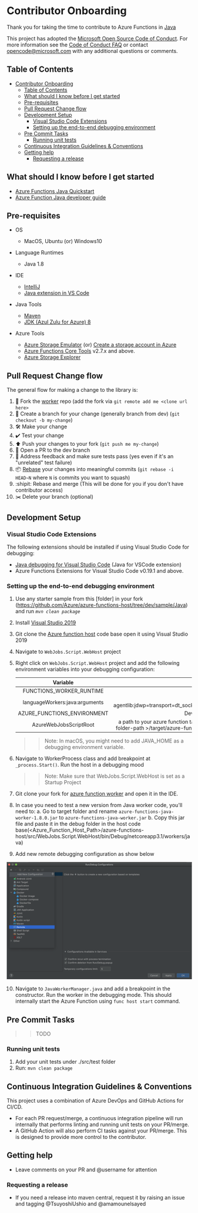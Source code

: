 # Contributor Onboarding
Thank you for taking the time to contribute to Azure Functions in [Java](https://go.java/)

This project has adopted the [Microsoft Open Source Code of Conduct](https://opensource.microsoft.com/codeofconduct/). For more information see the [Code of Conduct FAQ](https://opensource.microsoft.com/codeofconduct/faq/) or contact [opencode@microsoft.com](mailto:opencode@microsoft.com) with any additional questions or comments.

## Table of Contents

- [Contributor Onboarding](#contributor-onboarding)
  - [Table of Contents](#table-of-contents)
  - [What should I know before I get started](#what-should-i-know-before-i-get-started)
  - [Pre-requisites](#pre-requisites)
  - [Pull Request Change flow](#pull-request-change-flow)
  - [Development Setup](#development-setup)
    - [Visual Studio Code Extensions](#visual-studio-code-extensions)
    - [Setting up the  end-to-end debugging environment](#setting-up-the-end-to-end-debugging-environment)
  - [Pre Commit Tasks](#pre-commit-tasks)
    - [Running unit tests](#running-unit-tests)
  - [Continuous Integration Guidelines & Conventions](#continuous-integration-guidelines--conventions)
  - [Getting help](#getting-help)
    - [Requesting a release](#requesting-a-release)

## What should I know before I get started
- [Azure Functions Java Quickstart](https://docs.microsoft.com/en-us/azure/azure-functions/functions-create-first-azure-function-azure-cli?tabs=bash%2Cbrowser&pivots=programming-language-java)
- [Azure Function Java developer guide](https://docs.microsoft.com/en-us/azure/azure-functions/functions-reference-java?tabs=consumption)

## Pre-requisites

- OS
    - MacOS, Ubuntu (or) Windows10
- Language Runtimes
    -  Java 1.8

- IDE
   - [IntelliJ](https://www.jetbrains.com/idea/download)
   - [Java extension in VS Code](https://code.visualstudio.com/docs/languages/java)
- Java Tools 
    - [Maven](https://maven.apache.org/install.html)
    - [JDK (Azul Zulu for Azure) 8](https://www.azul.com/downloads/azure-only/zulu/?version=java-8-lts&architecture=x86-64-bit&package=jdk)
- Azure Tools
    - [Azure Storage Emulator](https://docs.microsoft.com/en-us/azure/storage/common/storage-use-emulator) (or) [Create a storage account in Azure](https://docs.microsoft.com/en-us/azure/storage/common/storage-account-create?tabs=azure-portal)
    - [Azure Functions Core Tools](https://github.com/Azure/azure-functions-core-tools) v2.7.x and above.
    - [Azure Storage Explorer](https://azure.microsoft.com/en-us/features/storage-explorer/)
  

## Pull Request Change flow

The general flow for making a change to the library is:

1. 🍴 Fork the [worker](https://github.com/helayoty/azure-functions-java-worker) repo (add the fork via `git remote add me <clone url here>`
2. 🌳 Create a branch for your change (generally branch from dev) (`git checkout -b my-change`)
3. 🛠 Make your change
4. ✔️ Test your change
5. ⬆️ Push your changes to your fork (`git push me my-change`)
6. 💌 Open a PR to the dev branch
7. 📢 Address feedback and make sure tests pass (yes even if it's an "unrelated" test failure)
8. 📦 [Rebase](https://git-scm.com/docs/git-rebase) your changes into  meaningful commits (`git rebase -i HEAD~N` where `N` is commits you want to squash)
9. :shipit: Rebase and merge (This will be done for you if you don't have contributor access)
10. ✂️ Delete your branch (optional)

## Development Setup

### Visual Studio Code Extensions

The following extensions should be installed if using Visual Studio Code for debugging:

- [Java debugging for Visual Studio Code](https://marketplace.visualstudio.com/items?itemName=vscjava.vscode-java-debug) (Java for VSCode extension)
- Azure Functions Extensions for Visual Studio Code v0.19.1 and above.


### Setting up the  end-to-end debugging environment

1. Use any starter sample from this [folder] in your fork (https://github.com/Azure/azure-functions-host/tree/dev/sample/Java) and run *`mvn clean package`*

2. Install [Visual Studio 2019](https://visualstudio.microsoft.com/downloads/) 

3. Git clone the [Azure function host](https://github.com/Azure/azure-functions-host) code base open it using Visual Studio 2019

4. Navigate to `WebJobs.Script.WebHost` project
 
5. Right click on `WebJobs.Script.WebHost` project and add the following environment variables into your debugging configuration:
    
    | Variable   |  Value    |
    | :--------: | :------:  |
    | FUNCTIONS_WORKER_RUNTIME       | java |
    | languageWorkers:java:arguments | -agentlib:jdwp=transport=dt_socket,server=y,suspend=n,address=5005 |
    | AZURE_FUNCTIONS_ENVIRONMENT    | Development |
    | AzureWebJobsScriptRoot         | a path to your azure function target folder from step 3,i.e. ~/< your-folder-path >/target/azure-functions/<azure-function-name-####> |
    
    >> Note: In macOS, you might need to add JAVA_HOME as a debugging environment variable. 

6. Navigate to WorkerProcess class and add breakpoint at `_process.Start()`. Run the host in a debugging mood
   
   >> Note: Make sure that WebJobs.Script.WebHost is set as a Startup Project

7. Git clone your fork for [azure function worker](https://github.com/helayoty/azure-functions-java-worker) and open it in the IDE.

8. In case you need to test a new version from Java worker code, you'll need to:
    a. Go to target folder and rename `azure-functions-java-worker-1.8.0.jar` to `azure-functions-java-worker.jar`
    b. Copy this jar file and paste it in the debug folder in the host code base(<Azure_Function_Host_Path>/azure-functions-host/src/WebJobs.Script.WebHost/bin/Debug/netcoreapp3.1/workers/java)
    
9. Add new remote debugging configuration as show below

![](tools/.images/worker-debug-configuration.png)

10. Navigate to `JavaWorkerManager.java` and add a breakpoint in the constructor. Run the worker in the debugging mode. This should internally start the Azure Function using `func host start` command.

## Pre Commit Tasks

>>TODO

### Running unit tests

1. Add your unit tests under ./src/test folder
2. Run: `mvn clean package`

## Continuous Integration Guidelines & Conventions

This project uses a combination of Azure DevOps and GitHub Actions for CI/CD.

- For each PR request/merge, a continuous integration pipeline will run internally that performs linting and running unit tests on your PR/merge.
- A GitHub Action will also perform CI tasks against your PR/merge. This is designed to provide more control to the contributor.

## Getting help

 - Leave comments on your PR and @username for attention

### Requesting a release
- If you need a release into maven central, request it by raising an issue and tagging @TsuyoshiUshio and @amamounelsayed



